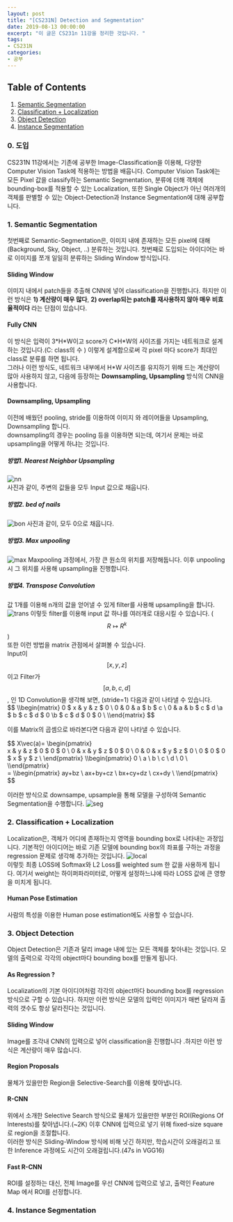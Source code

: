 ```yaml
---
layout: post
title: "[CS231N] Detection and Segmentation"
date: 2019-08-13 00:00:00
excerpt: "이 글은 CS231n 11강을 정리한 것입니다. "  
tags:
- CS231N
categories:
- 공부
---
```

## Table of Contents
1. [Semantic Segmentation](#semantic)
2. [Classification + Localization](#classf)
3. [Object Detection](#obj)
4. [Instance Segmentation](#inst)

### 0. 도입  
CS231N 11강에서는 기존에 공부한 Image-Classification을 이용해, 다양한 Computer Vision Task에 적용하는 방법을 배웁니다. Computer Vision Task에는 모든 Pixel 값을 classify하는 Semantic Segmentation, 분류에 더해 객체에 bounding-box를 적용할 수 있는 Localization, 또한 Single Object가 아닌 여러개의 객체를 판별할 수 있는 Object-Detection과 Instance Segmentation에 대해 공부합니다.  
  
  
### 1. Semantic Segmentation<a name="semantic"></a>
첫번째로 Semantic-Segmentation은, 이미지 내에 존재하는 모든 pixel에 대해 (Background, Sky, Object, ..) 분류하는 것입니다. 첫번째로 도입되는 아이디어는 바로 이미지를 쪼개 일일히 분류하는 Sliding Window 방식입니다.  
#### Sliding Window
  
이미지 내에서 patch들을 추출해 CNN에 넣어 classification을 진행합니다. 하지만 이런 방식은 **1) 계산량이 매우 많다**, **2) overlap되는 patch를 재사용하지 않아 매우 비효율적이다** 라는 단점이 있습니다.  
  
#### Fully CNN    
  
이 방식은 입력이 3\*H\*W이고 score가 C\*H\*W의 사이즈를 가지는 네트워크로 설계하는 것입니다.(C: class의 수 ) 이렇게 설계함으로써 각 pixel 마다 score가 최대인 class로 분류를 하면 됩니다.  
그러나 이런 방식도, 네트워크 내부에서 H\*W 사이즈를 유지하기 위해 드는 계산량이 많아 사용하지 않고, 다음에 등장하는 **Downsampling, Upsampling** 방식의 CNN을 사용합니다.  
  
#### Downsampling, Upsampling
  이전에 배웠던 pooling, stride를 이용하여 이미지 와 레이어들을 Upsampling, Downsampling 합니다.   
downsampling의 경우는 pooling 등을 이용하면 되는데, 여기서 문제는 바로 upsampling을 어떻게 하냐는 것입니다.  
  
##### 방법1. Nearest Neighbor Upsampling
![nn](https://github.com/dghg/dghg.github.io/raw/master/_posts/img/10-seg.PNG)  
사진과 같이, 주변의 값들을 모두 Input 값으로 채웁니다.
  
##### 방법2. bed of nails
![bon](https://github.com/dghg/dghg.github.io/raw/master/_posts/img/11-seg.PNG)
사진과 같이, 모두 0으로 채웁니다.
  
##### 방법3. Max unpooling
![max](https://github.com/dghg/dghg.github.io/raw/master/_posts/img/12-seg.PNG)
Maxpooling 과정에서, 가장 큰 원소의 위치를 저장해둡니다. 이후 unpooling 시 그 위치를 사용해 upsampling을 진행합니다.

##### 방법4. Transpose Convolution
값 1개를 이용해 n개의 값을 얻어낼 수 있게 filter를 사용해  upsampling을 합니다.  
![trans](https://github.com/dghg/dghg.github.io/raw/master/_posts/img/13-seg.PNG)
이렇듯 filter를 이용해 input 값 하나를 여러개로 대응시킬 수 있습니다. ( $$ R \mapsto R^k $$)  
또한 이런 방법을 matrix 관점에서 살펴볼 수 있습니다.  
Input이 $$ [x, y, z] $$ 이고 Filter가 $$ [a, b, c, d] $$,  인 1D Convolution을 생각해 보면, (stride=1) 다음과 같이 나타낼 수 있습니다.  
$$ \\\begin{matrix} 0 $ x & y & z $ 0 \\ 0 & 0 & a $ b $ c \\ 0 & a & b $ c $ d \\a $ b $ c $ d $ 0 \\b $ c $ d $ 0 $ 0 \\ \\\end{matrix} $$  
  
이를 Matrix의 곱셈으로 바라본다면 다음과 같이 나타낼 수 있습니다.

$$
X\vec(a)=
    \begin{pmatrix}  
    x & y & z $ 0 $ 0 $ 0 \\ 
    0 & x & y $ z $ 0 $ 0 \\ 
    0 & 0 & x $ y $ z $ 0 \\ 
    0 $ 0 $ 0 $ x $ y $ z \\
    \end{pmatrix}
    \\\begin{pmatrix}
    0 \\ 
    a \\ 
    b \\ 
    c \\
    d \\
    0 \\
    \\\end{pmatrix}  
    =
    \\\begin{pmatrix}
    ay+bz \\ 
    ax+by+cz \\ 
    bx+cy+dz \\ 
    cx+dy \\
    \\\end{pmatrix}      
$$

  

이러한 방식으로 downsampe, upsample을 통해 모델을 구성하여 Semantic Segmentation을 수행합니다.
![seg](https://github.com/dghg/dghg.github.io/raw/master/_posts/img/14-seg.PNG)  
  
  
    
### 2. Classification + Localization<a name="classf"></a>
Localization은, 객체가 어디에 존재하는지 영역을 bounding box로 나타내는 과정입니다. 기본적인 아이디어는 바로 기존 모델에 bounding box의 좌표를 구하는 과정을 regression 문제로 생각해 추가하는 것입니다. 
![local](https://github.com/dghg/dghg.github.io/raw/master/_posts/img/15-seg.PNG)  
이렇듯 최종 LOSS에 Softmax와 L2 Loss를 weighted sum 한 값을 사용하게 됩니다. 여기서 weight는 하이퍼파라미터로, 어떻게 설정하느냐에 따라 LOSS 값에 큰 영향을 미치게 됩니다. 
  
#### Human Pose Estimation
사람의 특성을 이용한 Human pose estimation에도 사용할 수 있습니다.  

### 3. Object Detection<a name="obj"></a>  
Object Detection은 기존과 달리 image 내에 있는 모든 객체를 찾아내는 것입니다. 모델의 출력으로 각각의 object마다 bounding box를 만들게 됩니다.  
#### As Regression ?  
Localization의 기본 아이디어처럼 각각의 object마다 bounding box를 regression 방식으로 구할 수 있습니다. 하지만 이런 방식은 모델의 입력인 이미지가 매번 달라져 출력의 갯수도 항상 달라진다는 것입니다.

#### Sliding Window
Image를 조각내 CNN의 입력으로 넣어 classification을 진행합니다 .하지만 이런 방식은 계산량이 매우 많습니다.

#### Region Proposals  
물체가 있을만한 Region을 Selective-Search를 이용해 찾아냅니다. 

#### R-CNN  
위에서 소개한 Selective Search 방식으로 물체가 있을만한 부분인 ROI(Regions Of Interests)를 찾아냅니다.(~2K) 이후 CNN에 입력으로 넣기 위해 fixed-size square로 region을 조절합니다.  
이러한 방식은 Sliding-Window 방식에 비해 낫긴 하지만, 학습시간이 오래걸리고 또한 Inference 과정에도 시간이 오래걸립니다.(47s in VGG16)  

#### Fast R-CNN
ROI를 설정하는 대신, 전체 Image를 우선 CNN에 입력으로 넣고, 출력인  Feature Map 에서 ROI를 선정합니다. 
### 4. Instance Segmentation<a name="inst"></a>